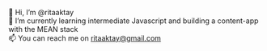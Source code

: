 👋 Hi, I’m @ritaaktay\
🌱 I’m currently learning intermediate Javascript and building a content-app with the MEAN stack\
📫 You can reach me on ritaaktay@gmail.com

